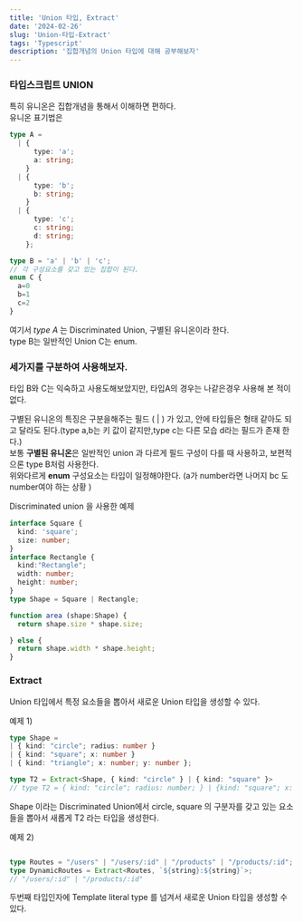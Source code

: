 ```yaml
---
title: 'Union 타입, Extract'
date: '2024-02-26'
slug: 'Union-타입-Extract'
tags: 'Typescript'
description: '집합개념의 Union 타입에 대해 공부해보자'
---
```


### 타입스크립트 UNION

특히 유니온은 집합개념을 통해서 이해하면 편하다.  
유니온 표기법은

```ts
type A =
  | {
      type: 'a';
      a: string;
    }
  | {
      type: 'b';
      b: string;
    }
  | {
      type: 'c';
      c: string;
      d: string;
    };

type B = 'a' | 'b' | 'c';
// 각 구성요소를 갖고 있는 집합이 된다.
enum C {
  a=0
  b=1
  c=2
}
```

여기서 _type A_ 는 Discriminated Union, 구별된 유니온이라 한다.  
type B는 일반적인 Union C는 enum.

### 세가지를 구분하여 사용해보자.

타입 B와 C는 익숙하고 사용도해보았지만, 타입A의 경우는 나같은경우 사용해 본 적이 없다.

구별된 유니온의 특징은 구분을해주는 필드 ( | ) 가 있고, 안에 타입들은 형태 같아도 되고 달라도 된다.(type a,b는 키 값이 같지만,type c는 다른 모습 d라는 필드가 존재 한다.)  
보통 **구별된 유니온**은 일반적인 union 과 다르게 필드 구성이 다를 때 사용하고, 보편적으론 type B처럼 사용한다.  
위와다르게 **enum** 구성요소는 타입이 일정해야한다. (a가 number라면 나머지 bc 도 number여야 하는 상황 )

Discriminated union 을 사용한 예제

```ts
interface Square {
  kind: 'square';
  size: number;
}
interface Rectangle {
  kind:"Rectangle";
  width: number;
  height: number;
}
type Shape = Square | Rectangle;

function area (shape:Shape) {
  return shape.size * shape.size;

} else {
  return shape.width * shape.height;
}
```

### Extract
Union 타입에서 특정 요소들을 뽑아서 새로운 Union 타입을 생성할 수 있다.  

예제 1)
```ts
type Shape =
| { kind: "circle"; radius: number }
| { kind: "square"; x: number }
| { kind: "triangle"; x: number; y: number };

type T2 = Extract<Shape, { kind: "circle" } | { kind: "square" }>
// type T2 = { kind: "circle"; radius: number; } | {kind: "square"; x: number}
```
Shape 이라는 Discriminated Union에서 circle, square 의 구분자를 갖고 있는 요소들을 뽑아서 새롭게 T2 라는 타입을 생성한다.

예제 2)
```ts

type Routes = "/users" | "/users/:id" | "/products" | "/products/:id";  
type DynamicRoutes = Extract<Routes, `${string}:${string}`>;
// "/users/:id" | "/products/:id"
```
두번째 타입인자에 Template literal type 를 넘겨서 새로운 Union 타입을 생성할 수 있다.
